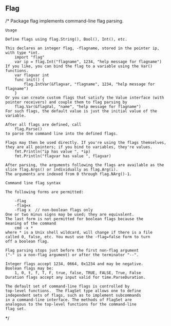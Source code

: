 ## Flag

/*
	Package flag implements command-line flag parsing.

	Usage

	Define flags using flag.String(), Bool(), Int(), etc.

	This declares an integer flag, -flagname, stored in the pointer ip, with type *int.
		import "flag"
		var ip = flag.Int("flagname", 1234, "help message for flagname")
	If you like, you can bind the flag to a variable using the Var() functions.
		var flagvar int
		func init() {
			flag.IntVar(&flagvar, "flagname", 1234, "help message for flagname")
		}
	Or you can create custom flags that satisfy the Value interface (with
	pointer receivers) and couple them to flag parsing by
		flag.Var(&flagVal, "name", "help message for flagname")
	For such flags, the default value is just the initial value of the variable.

	After all flags are defined, call
		flag.Parse()
	to parse the command line into the defined flags.

	Flags may then be used directly. If you're using the flags themselves,
	they are all pointers; if you bind to variables, they're values.
		fmt.Println("ip has value ", *ip)
		fmt.Println("flagvar has value ", flagvar)

	After parsing, the arguments following the flags are available as the
	slice flag.Args() or individually as flag.Arg(i).
	The arguments are indexed from 0 through flag.NArg()-1.

	Command line flag syntax

	The following forms are permitted:

		-flag
		-flag=x
		-flag x  // non-boolean flags only
	One or two minus signs may be used; they are equivalent.
	The last form is not permitted for boolean flags because the
	meaning of the command
		cmd -x *
	where * is a Unix shell wildcard, will change if there is a file
	called 0, false, etc. You must use the -flag=false form to turn
	off a boolean flag.

	Flag parsing stops just before the first non-flag argument
	("-" is a non-flag argument) or after the terminator "--".

	Integer flags accept 1234, 0664, 0x1234 and may be negative.
	Boolean flags may be:
		1, 0, t, f, T, F, true, false, TRUE, FALSE, True, False
	Duration flags accept any input valid for time.ParseDuration.

	The default set of command-line flags is controlled by
	top-level functions.  The FlagSet type allows one to define
	independent sets of flags, such as to implement subcommands
	in a command-line interface. The methods of FlagSet are
	analogous to the top-level functions for the command-line
	flag set.
*/